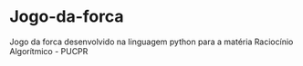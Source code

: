 # Jogo-da-forca
Jogo da forca desenvolvido na linguagem python para a matéria Raciocínio Algorítmico - PUCPR
